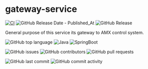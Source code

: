 # gateway-service

[![CI](https://github.com/smart-home-automation-system/ai-service/actions/workflows/CI.yml/badge.svg)](https://github.com/smart-home-automation-system/ai-service/actions/workflows/CI.yml)
![GitHub Release Date - Published_At](https://img.shields.io/github/release-date/smart-home-automation-system/ai-service?style=plastic)
![GitHub Release](https://img.shields.io/github/v/release/smart-home-automation-system/ai-service?style=plastic)

General purpose of this service its gateway to AMX control system.

![GitHub top language](https://img.shields.io/github/languages/top/smart-home-automation-system/ai-service?style=plastic)
![Java](https://img.shields.io/badge/java-17-yellow?style=plastic)
![SpringBoot](https://img.shields.io/badge/SpringBoot-3.3.2-blue?style=plastic)

![GitHub issues](https://img.shields.io/github/issues/smart-home-automation-system/ai-service?style=plastic)
![GitHub contributors](https://img.shields.io/github/contributors/smart-home-automation-system/ai-service?style=plastic)
![GitHub pull requests](https://img.shields.io/github/issues-pr-raw/smart-home-automation-system/ai-service?style=plastic)

![GitHub last commit](https://img.shields.io/github/last-commit/smart-home-automation-system/ai-service?style=plastic)
![GitHub commit activity](https://img.shields.io/github/commit-activity/m/smart-home-automation-system/ai-service?style=plastic)